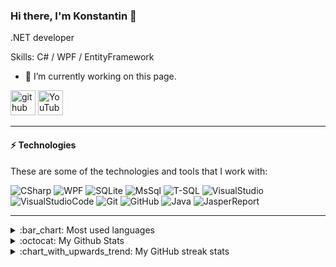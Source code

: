 ### Hi there, I'm Konstantin 👋

.NET developer 

Skills: C# / WPF / EntityFramework 

- 🔭 I’m currently working on this page. 

[<img src='https://cdn.jsdelivr.net/npm/simple-icons@3.0.1/icons/github.svg' alt='github' height='40'>](https://github.com/kosmitster)  [<img src='https://cdn.jsdelivr.net/npm/simple-icons@3.0.1/icons/youtube.svg' alt='YouTube' height='40'>](https://www.youtube.com/channel/UC7QAoEwDPdy75Ny6JDk7yqw)  

---

#### ⚡ Technologies

These are some of the technologies and tools that I work with:

![CSharp](https://img.shields.io/badge/-C%20Sharp-blue?style=flat-square&logo=C%20Sharp)
![WPF](https://img.shields.io/badge/-Windows%20Presentation%20Foundation-blue?style=flat-square)
![SQLite](https://img.shields.io/badge/-SQLite-blue?style=flat-square&logo=SQLite)
![MsSql](https://img.shields.io/badge/-Microsoft%20SQL%20Server-blue?style=flat-square&logo=Microsoft%20SQL%20Server)
![T-SQL](https://img.shields.io/badge/-TSQL-blue?style=flat-square)
![VisualStudio](https://img.shields.io/badge/-Visual%20Studio-blue?style=flat-square&logo=Visual%20Studio)
![VisualStudioCode](https://img.shields.io/badge/-Visual%20Studio%20Code-blue?style=flat-square&logo=Visual%20Studio%20Code)
![Git](https://img.shields.io/badge/-Git-blue?style=flat-square&logo=git)
![GitHub](https://img.shields.io/badge/-GitHub-blue?style=flat-square&logo=github)
![Java](https://img.shields.io/badge/-Java-blue?style=flat-square&logo=java)
![JasperReport](https://img.shields.io/badge/-JasperReport-blue?style=flat-square)

---

<details>
  <summary>:bar_chart: Most used languages</summary> 

<p align="left">
<a href="https://github.com/kosmitster">
  <img align="center" src="https://github-readme-stats.vercel.app/api/top-langs/?username=kosmitster&layout=compact&langs_count=10&hide_border=true" />
</a>
</p>

</details>

<details>
  <summary>:octocat: My Github Stats</summary> 

<p align="left">
<a href="https://github.com/kosmitster">
  <img align="center" src="https://github-readme-stats.vercel.app/api?username=kosmitster&layout=compact&hide_border=true" />
</a>
</p>

</details>

<details>
  <summary>:chart_with_upwards_trend: My GitHub streak stats</summary>  

<p align="left">
<a href="https://github.com/kosmitster">
  <img align="center" src="https://github-readme-streak-stats.herokuapp.com/?user=kosmitster&hide_border=true" />
</a>
</p>

</details>
